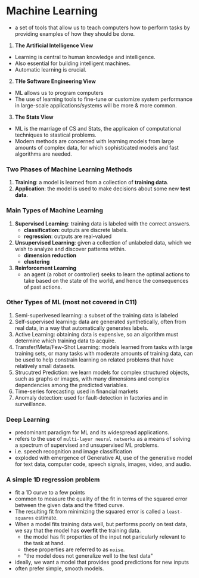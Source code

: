 # Machine Learning

- a set of tools that allow us to teach computers how to perform tasks by providing examples of how they should be done.

1. **The Artificial Intelligence View**
- Learning is central to human knowledge and intelligence.
- Also essential for building intelligent machines.
- Automatic learning is crucial.

2. **THe Software Engineering View**
- ML allows us to program computers
- The use of learning tools to fine-tune or customize system performance in large-scale applications/systems will be more & more common.

3. **The Stats View**
- ML is the marriage of CS and Stats, the applicaion of computational techniques to stastical problems.
- Modern methods are concerned with learning models from large amounts of complex data, for which sophisticated models and fast algorithms are needed.

### Two Phases of Machine Learning Methods
1. **Training**: a model is learned from a collection of **training data**.
2. **Application**: the model is used to make decisions about some new **test data**.

### Main Types of Machine Learning
1. **Supervised Learning**: training data is labeled with the correct answers.
   - **classification**: outputs are discrete labels.
   - **regression**: outputs are real-valued
2. **Unsupervised Learning**: given a collection of unlabeled data, which we wish to analyze and discover patterns within.
   - **dimension reduction**
   - **clustering**
3. **Reinforcement Learning**
   - an agent (a robot or controller) seeks to learn the optimal actions to take based on the state of the world, and hence the consequences of past actions.

### Other Types of ML (most not covered in C11)
1. Semi-superivesed learning: a subset of the training data is labeled
2. Self-supervised learning: data are generated synthetically, often from real data, in a way that automatically generates labels.
3. Active Learning: obtaining data is expensive, so an algorithm must determine which training data to acquire.
4. Transfer/Meta/Few-Shot Learning: models learned from tasks with large training sets, or many tasks with moderate amounts of training data, can be used to help constrain learning on related problems that have relatively small datasets.
5. Strucutred Prediction: we learn models for complex structured objects, such as graphs or images, with many dimensions and complex dependencies among the predicted variables.
6. Time-series forecasting: used in financial markets
7. Anomaly detection: used for fault-detection in factories and in surveillance.

### Deep Learning
- predominant paradigm for ML and its widespread applications.
- refers to the use of `multi-layer neural networks` as a means of solving a spectrum of supervised and unsupervised ML problems.
- i.e. speech recognition and image classification
- exploded with emergence of Generative AI, use of the generative model for text data, computer code, speech signals, images, video, and audio.

### A simple 1D regression problem
- fit a 1D curve to a few points
- common to measure the quality of the fit in terms of the squared error between the given data and the fitted curve.
- The resulting fit from minimizing the squared error is called a `least-squares` estimate.
- When a model fits training data well, but performs poorly on test data, we say that the model has **overfit** the training data.
  - the model has fit properties of the input not paricularly relevant to the task at hand.
  - these properties are referred to as `noise`.
  - "the model does not generalize well to the test data" 
- ideally, we want a model that provides good predictions for new inputs
- often prefer simple, smooth models.
